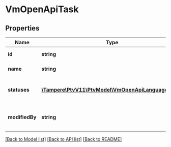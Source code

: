 # VmOpenApiTask

## Properties
Name | Type | Description | Notes
------------ | ------------- | ------------- | -------------
**id** | **string** | Id of the item. | [optional] 
**name** | **string** | Name of the item. | [optional] 
**statuses** | [**\Tampere\PtvV11\PtvModel\VmOpenApiLanguageItem[]**](VmOpenApiLanguageItem.md) | The statuses for available languages. | [optional] 
**modifiedBy** | **string** | User who has modified the item. | [optional] 

[[Back to Model list]](../../README.md#documentation-for-models) [[Back to API list]](../../README.md#documentation-for-api-endpoints) [[Back to README]](../../README.md)

